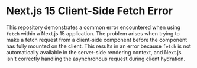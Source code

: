 # Next.js 15 Client-Side Fetch Error

This repository demonstrates a common error encountered when using `fetch` within a Next.js 15 application.  The problem arises when trying to make a fetch request from a client-side component before the component has fully mounted on the client.  This results in an error because `fetch` is not automatically available in the server-side rendering context, and Next.js isn't correctly handling the asynchronous request during client hydration.
